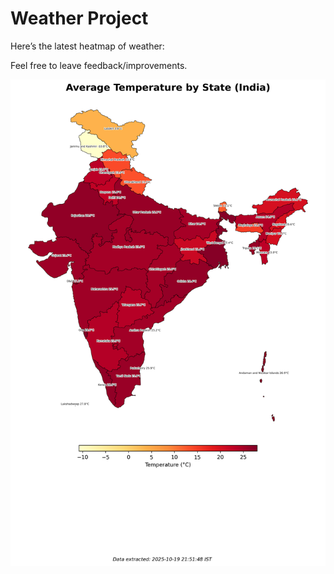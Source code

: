 # Weather Project

Here’s the latest heatmap of weather:

Feel free to leave feedback/improvements.

![India Heatmap](docs/assets/india_heatmap.png?v=F5101F)
